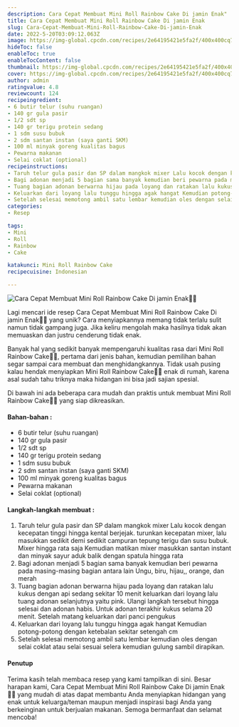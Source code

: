 ```yaml
---
description: Cara Cepat Membuat Mini Roll Rainbow Cake Di jamin Enak"
title: Cara Cepat Membuat Mini Roll Rainbow Cake Di jamin Enak
slug: Cara-Cepat-Membuat-Mini-Roll-Rainbow-Cake-Di-jamin-Enak
date: 2022-5-20T03:09:12.063Z
image: https://img-global.cpcdn.com/recipes/2e64195421e5fa2f/400x400cq70/photo.jpg
hideToc: false
enableToc: true
enableTocContent: false
thumbnail: https://img-global.cpcdn.com/recipes/2e64195421e5fa2f/400x400cq70/photo.jpg
cover: https://img-global.cpcdn.com/recipes/2e64195421e5fa2f/400x400cq70/photo.jpg
author: admin
ratingvalue: 4.8
reviewcount: 124
recipeingredient:
- 6 butir telur (suhu ruangan)
- 140 gr gula pasir
- 1/2 sdt sp
- 140 gr terigu protein sedang
- 1 sdm susu bubuk
- 2 sdm santan instan (saya ganti SKM)
- 100 ml minyak goreng kualitas bagus
- Pewarna makanan
- Selai coklat (optional)
recipeinstructions:
- Taruh telur gula pasir dan SP dalam mangkok mixer Lalu kocok dengan kecepatan tinggi hingga kental berjejak. turunkan kecepatan mixer, lalu masukkan sedikit demi sedikit campuran tepung terigu dan susu bubuk. Mixer hingga rata saja Kemudian matikan mixer masukkan santan instant dan minyak sayur aduk balik dengan spatula hingga rata
- Bagi adonan menjadi 5 bagian sama banyak kemudian beri pewarna pada masing-masing bagian antara lain Ungu, biru, hijau,, orange, dan merah
- Tuang bagian adonan berwarna hijau pada loyang dan ratakan lalu kukus dengan api sedang sekitar 10 menit keluarkan dari loyang lalu tuang adonan selanjutnya yaitu pink. Ulangi langkah tersebut hingga selesai dan adonan habis. Untuk adonan terakhir kukus selama 20 menit. Setelah matang keluarkan dari panci pengukus
- Keluarkan dari loyang lalu tunggu hingga agak hangat Kemudian potong-potong dengan ketebalan sekitar setengah cm
- Setelah selesai memotong ambil satu lembar kemudian oles dengan selai coklat atau selai sesuai selera kemudian gulung sambil dirapikan.
categories:
- Resep

tags:
- Mini
- Roll
- Rainbow
- Cake

katakunci: Mini Roll Rainbow Cake
recipecuisine: Indonesian

---
```


![Cara Cepat Membuat Mini Roll Rainbow Cake Di jamin Enak👩‍🍳](https://img-global.cpcdn.com/recipes/2e64195421e5fa2f/400x400cq70/photo.jpg)

Lagi mencari ide resep Cara Cepat Membuat Mini Roll Rainbow Cake Di jamin Enak👩‍🍳 yang unik? Cara menyiapkannya memang tidak terlalu sulit namun tidak gampang juga. Jika keliru mengolah maka hasilnya tidak akan memuaskan dan justru cenderung tidak enak.

Banyak hal yang sedikit banyak mempengaruhi kualitas rasa dari Mini Roll Rainbow Cake👩‍🍳, pertama dari jenis bahan, kemudian pemilihan bahan segar sampai cara membuat dan menghidangkannya. Tidak usah pusing kalau hendak menyiapkan Mini Roll Rainbow Cake👩‍🍳 enak di rumah, karena asal sudah tahu triknya maka hidangan ini bisa jadi sajian spesial.

Di bawah ini ada beberapa cara mudah dan praktis untuk membuat Mini Roll Rainbow Cake👩‍🍳 yang siap dikreasikan.

<!--inarticleads1-->

#### Bahan-bahan :

- 6 butir telur (suhu ruangan)
- 140 gr gula pasir
- 1/2 sdt sp
- 140 gr terigu protein sedang
- 1 sdm susu bubuk
- 2 sdm santan instan (saya ganti SKM)
- 100 ml minyak goreng kualitas bagus
- Pewarna makanan
- Selai coklat (optional)

<!--inarticleads2-->

#### Langkah-langkah membuat :

1. Taruh telur gula pasir dan SP dalam mangkok mixer Lalu kocok dengan kecepatan tinggi hingga kental berjejak. turunkan kecepatan mixer, lalu masukkan sedikit demi sedikit campuran tepung terigu dan susu bubuk. Mixer hingga rata saja Kemudian matikan mixer masukkan santan instant dan minyak sayur aduk balik dengan spatula hingga rata
1. Bagi adonan menjadi 5 bagian sama banyak kemudian beri pewarna pada masing-masing bagian antara lain Ungu, biru, hijau,, orange, dan merah
1. Tuang bagian adonan berwarna hijau pada loyang dan ratakan lalu kukus dengan api sedang sekitar 10 menit keluarkan dari loyang lalu tuang adonan selanjutnya yaitu pink. Ulangi langkah tersebut hingga selesai dan adonan habis. Untuk adonan terakhir kukus selama 20 menit. Setelah matang keluarkan dari panci pengukus
1. Keluarkan dari loyang lalu tunggu hingga agak hangat Kemudian potong-potong dengan ketebalan sekitar setengah cm
1. Setelah selesai memotong ambil satu lembar kemudian oles dengan selai coklat atau selai sesuai selera kemudian gulung sambil dirapikan.

#### Penutup

Terima kasih telah membaca resep yang kami tampilkan di sini. Besar harapan kami, Cara Cepat Membuat Mini Roll Rainbow Cake Di jamin Enak👩‍🍳 yang mudah di atas dapat membantu Anda menyiapkan hidangan yang enak untuk keluarga/teman maupun menjadi inspirasi bagi Anda yang berkeinginan untuk berjualan makanan. Semoga bermanfaat dan selamat mencoba!